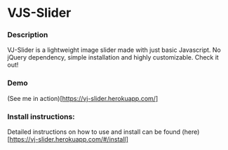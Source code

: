 # VJS-Slider

### Description
VJ-Slider is a lightweight image slider made with just basic Javascript. No jQuery dependency, simple installation and highly customizable. Check it out!

### Demo
(See me in action)[https://vj-slider.herokuapp.com/]

### Install instructions:
Detailed instructions on how to use and install can be found (here)[https://vj-slider.herokuapp.com/#/install]
